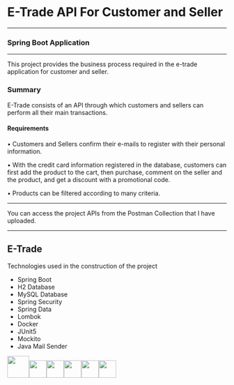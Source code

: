 # E-Trade API For Customer and Seller
___
### Spring Boot Application

---
This project provides the business process required in the e-trade application for customer and seller.

### Summary

E-Trade consists of an API through which customers and sellers can perform all their main transactions.

#### Requirements

• Customers and Sellers confirm their e-mails to register with their personal information.

• With the credit card information registered in the database, customers can first add the product to the cart, then purchase, comment on the seller and the product, and get a discount with a promotional code.

• Products can be filtered according to many criteria.
___
You can access the project APIs from the Postman Collection that I have uploaded.
___
## E-Trade
<p>Technologies used in the construction of the project</p>
<ul>
  <li>Spring Boot</li>
  <li>H2 Database</li>
  <li>MySQL Database</li>
  <li>Spring Security</li>
  <li>Spring Data</li>
  <li>Lombok</li>
  <li>Docker</li>
  <li>JUnit5</li>
  <li>Mockito</li>
<li>Java Mail Sender</li>
</ul>

<img src="https://icon-library.com/images/java-icon-png/java-icon-png-15.jpg" style="height: 50px"><img src="https://www.svgrepo.com/show/354380/spring-icon.svg" style="height: 40px"><img src="https://www.freepnglogos.com/uploads/logo-mysql-png/logo-mysql-mysql-logo-png-images-are-download-crazypng-21.png" style="height: 40px"><img src="https://design.jboss.org/hibernate/logo/final/hibernate_logo_whitebkg_stacked_256px.png" style="height: 40px"><img src="https://pbs.twimg.com/profile_images/1235983944463585281/AWCKLiJh_400x400.png" style="height: 40px"><img src="https://www.svgrepo.com/show/331370/docker.svg" style="height: 40px">
